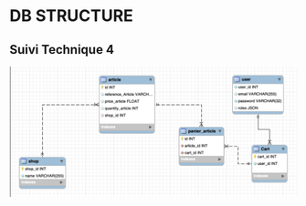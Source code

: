 # DB STRUCTURE 

## Suivi Technique 4

![alt database v0.0.1 structure](images/db_schema_v0.0.2.png "Structure Base de données v0.0.1")